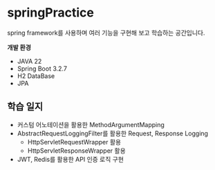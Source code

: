 # springPractice
spring framework를 사용하며 여러 기능을 구현해 보고 학습하는 공간입니다.

**개발 환경**

- JAVA 22
- Spring Boot 3.2.7
- H2 DataBase
- JPA

## 학습 일지

- 커스텀 어노테이션을 활용한 MethodArgumentMapping
- AbstractRequestLoggingFilter를 활용한 Request, Response Logging
    - HttpServletRequestWrapper 활용
    - HttpServletResponseWrapper 활용
- JWT, Redis를 활용한 API 인증 로직 구현
